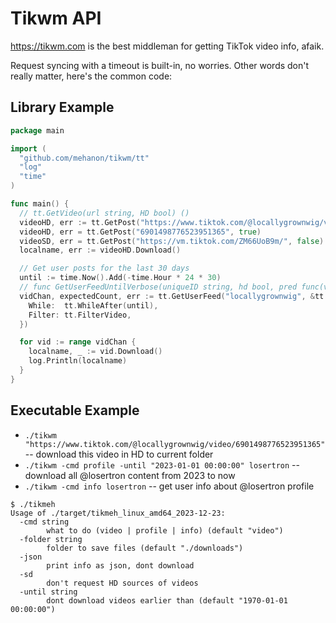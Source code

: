 # Tikwm API

https://tikwm.com is the best middleman for getting TikTok video info, afaik.

Request syncing with a timeout is built-in, no worries. Other words don't really matter, here's the common code:

## Library Example

```go
package main

import (
  "github.com/mehanon/tikwm/tt"
  "log"
  "time"
)

func main() {
  // tt.GetVideo(url string, HD bool) ()
  videoHD, err := tt.GetPost("https://www.tiktok.com/@locallygrownwig/video/6901498776523951365")
  videoHD, err = tt.GetPost("6901498776523951365", true)               // with ID 
  videoSD, err = tt.GetPost("https://vm.tiktok.com/ZM66UoB9m/", false) // with shorten link 
  localname, err := videoHD.Download()

  // Get user posts for the last 30 days
  until := time.Now().Add(-time.Hour * 24 * 30)
  // func GetUserFeedUntilVerbose(uniqueID string, hd bool, pred func(vid *Post) bool, onError func(err error)) (chan Post, error) {
  vidChan, expectedCount, err := tt.GetUserFeed("locallygrownwig", &tt.FeedOpt{
    While:  tt.WhileAfter(until),
    Filter: tt.FilterVideo,
  })

  for vid := range vidChan {
    localname, _ := vid.Download()
    log.Println(localname)
  }
}

```

## Executable Example

* `./tikwm "https://www.tiktok.com/@locallygrownwig/video/6901498776523951365"` -- download this video in HD to current
  folder
* `./tikwm -cmd profile -until "2023-01-01 00:00:00" losertron` -- download all @losertron content from 2023 to now
* `./tikwm -cmd info losertron` -- get user info about @losertron profile

```
$ ./tikmeh
Usage of ./target/tikmeh_linux_amd64_2023-12-23:
  -cmd string
        what to do (video | profile | info) (default "video")
  -folder string
        folder to save files (default "./downloads")
  -json
        print info as json, dont download
  -sd
        don't request HD sources of videos
  -until string
        dont download videos earlier than (default "1970-01-01 00:00:00")

```
